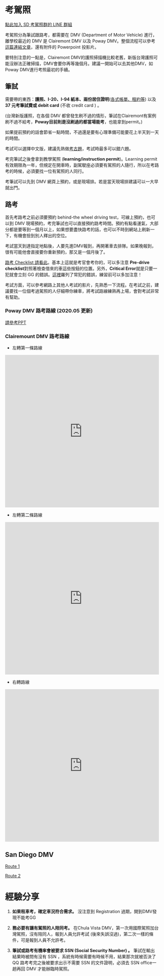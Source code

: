 # 考駕照

[點此加入 SD 考駕照群的 LINE 群組](http://line.me/ti/g/l9DFwZFX5X)

考駕照分為筆試跟路考，都需要在 DMV (Department of Motor Vehicle) 進行，離學校最近的 DMV 是 Clairemont DMV 以及 Poway DMV。整個流程可以參考[這篇連結文章](https://www.facebook.com/groups/13591139149/10151810813429150/)，還有附件的 Powerpoint 投影片。

要特別注意的一點是，Clairemont DMV的護照掃描機比較老舊，新版台灣護照可能沒辦法正確掃描，DMV會要你再等幾個月。建議一開始可以去其他DMV，如Poway DMV進行考照最初的手續。

## 筆試

需要帶的東西：**護照、I-20、I-94 紙本、兩份居住證明**([各式帳單、租約等](https://www.dmv.ca.gov/portal/wcm/connect/a34dbefd-c615-4c07-a271-b135850de9d1/residency_docslist.pdf?MOD=AJPERES&&CVID=)) 以及 **37 元考筆試費或 debit card** (不收 credit card ) 
。

(台灣新版護照，在各個 DMV 都曾發生刷不過的情形，筆試在Clairemont有案例刷不過不給考，**Poway目前則是沒刷過的都當場能考**，也能拿到permit。)

如果提前預約的話會節省一點時間，不過還是要有心理準備可能要花上半天到一天的時間。

考試可以選擇中文版，建議先熟做[考古題](http://www.ccyp.com/TRAFFIC/)，考試時最多可以錯六題。

考完筆試之後會拿到教學駕照 (**learning/instruction permit**)。Learning permit 有效期限為一年，但規定在開車時，副駕駛座必須要有駕照的人隨行，所以在考路考的時候，必須要找一位有駕照的人同行。

考筆試可以先到 DMV 網頁上預約，或是現場排。若是當天現場排建議可以一大早就出門。



## 路考

首先考路考之前必須要預約 behind-the wheel driving test，可線上預約，也可以到 DMV 現場預約，考完筆試也可以直接預約路考時間。預約有點看運氣，大部分都是要等到一個月以上，如果想要盡快路考的話，也可以不時到網站上刷新一下，有機會撿到別人釋出的空位。

考試當天到達指定地點後，人要先進DMV報到，再開著車去排隊。如果晚報到，很有可能他會直接要你重新預約，那又是一個月後了。


[路考 Checklist 請看此](http://www.teendrivingschool.com/DRIVING-TEST-FORM.JPG)。基本上這就是考官會考你的，可以多注意 **Pre-drive checklist**對照著檢查借來的車這些按鈕的位置。另外，**Critical Error**就是只要一犯就會立刻 GG 的錯誤。[這裡](https://www.guruin.com/articles/1286)羅列了常犯的錯誤，練習前可以多加注意！

考試方面，可以參考網路上其他人考試的影片，先熟悉一下流程。在考試之前，建議要找一位個考過駕照的人仔細帶你練車，將考試路線練熟再上場，會對考試非常有幫助。

### Poway DMV 路考路線 (2020.05 更新)

[請參考PPT](https://drive.google.com/file/d/1nxVeixLQDd_0PJmoNdmbguJEZQ7Xn9GU/view?usp=sharing)

### Clairemount DMV 路考路線

* 左轉第一條路線

<iframe src="https://www.google.com/maps/embed?pb=!1m48!1m12!1m3!1d6705.244328627417!2d-117.19067072043838!3d32.82877482382555!2m3!1f0!2f0!3f0!3m2!1i1024!2i768!4f13.1!4m33!3e0!4m3!3m2!1d32.8238456!2d-117.1818369!4m3!3m2!1d32.8229852!2d-117.1838957!4m3!3m2!1d32.8344293!2d-117.1947356!4m3!3m2!1d32.8343275!2d-117.17872919999999!4m3!3m2!1d32.8276767!2d-117.17795989999999!4m3!3m2!1d32.825030399999996!2d-117.17993519999999!4m3!3m2!1d32.825274199999996!2d-117.1829855!4m3!3m2!1d32.823989499999996!2d-117.1829777!5e0!3m2!1szh-TW!2sus!4v1560498124067!5m2!1szh-TW!2sus" width="100%" height="500" frameborder="0" style="border:0" allowfullscreen></iframe>

* 左轉第二條路線

<iframe src="https://www.google.com/maps/embed?pb=!1m48!1m12!1m3!1d6705.244328627415!2d-117.18989287043834!3d32.828774823825604!2m3!1f0!2f0!3f0!3m2!1i1024!2i768!4f13.1!4m33!3e0!4m3!3m2!1d32.8238456!2d-117.1818369!4m3!3m2!1d32.8229852!2d-117.1838957!4m3!3m2!1d32.828452!2d-117.1930666!4m3!3m2!1d32.8343275!2d-117.17872919999999!4m3!3m2!1d32.8276767!2d-117.17795989999999!4m3!3m2!1d32.825030399999996!2d-117.17993519999999!4m3!3m2!1d32.825274199999996!2d-117.1829855!4m3!3m2!1d32.823989499999996!2d-117.1829777!5e0!3m2!1szh-TW!2sus!4v1560498435996!5m2!1szh-TW!2sus" width="100%" height="500" frameborder="0" style="border:0" allowfullscreen></iframe>

* 右轉路線

<iframe src="https://www.google.com/maps/embed?pb=!1m56!1m12!1m3!1d6705.781386343574!2d-117.18558597043875!3d32.82166107383416!2m3!1f0!2f0!3f0!3m2!1i1024!2i768!4f13.1!4m41!3e0!4m3!3m2!1d32.8238409!2d-117.181837!4m3!3m2!1d32.8217382!2d-117.17585899999999!4m3!3m2!1d32.8181234!2d-117.1775978!4m3!3m2!1d32.8170819!2d-117.17196179999999!4m3!3m2!1d32.8202427!2d-117.1715114!4m3!3m2!1d32.8180846!2d-117.18549019999999!4m3!3m2!1d32.8235151!2d-117.18570799999999!4m3!3m2!1d32.8246549!2d-117.1879986!4m3!3m2!1d32.8260396!2d-117.1908828!4m3!3m2!1d32.8238463!2d-117.18186829999999!5e0!3m2!1szh-TW!2sus!4v1560499425702!5m2!1szh-TW!2sus" width="100%" height="500" frameborder="0" style="border:0" allowfullscreen></iframe>

## San Diego DMV
[Route 1](https://drive.google.com/open?id=1KkDLyk01NTb8ZkrGR9yV3od2SEY4M4pi&usp=sharing)

[Route 2](https://drive.google.com/open?id=1fxqkTmgogGU3nGnq1E8IV7Ia8548u8ZP&usp=sharing)

# 經驗分享

1.  **如果租車考，確定車況符合需求。**
沒注意到 Registration 過期，開到DMV發現不能考GG

2.  **務必要有讓有駕照的人陪同考。**
在Chula Vista DMV，第一次用國際駕照加台灣駕照，沒有陪同人，報到人員允許考試 (後來失誤沒過)，第二次一樣的條件，可是報到人員不允許考。

3.  **筆試或路考有機率會被要求 SSN (Social Security Number) 。**
筆試在輸出結果時被問有沒有 SSN ，系統有時候需要有時候不用，結果那次就被否決了QQ
路考考完之後被要求出示不需要 SSN 的文件證明，必須去 SSN office一趟再回 DMV 才能辦臨時駕照。
